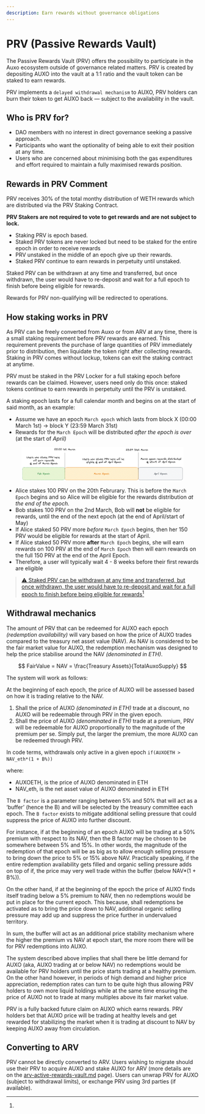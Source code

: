 ```yaml
---
description: Earn rewards without governance obligations
---
```


# PRV (Passive Rewards Vault)

The Passive Rewards Vault (PRV) offers the possibility to participate in the Auxo ecosystem outside of governance related matters. PRV is created by depositing AUXO into the vault at a 1:1 ratio and the vault token can be staked to earn rewards.

PRV implements a `delayed withdrawal mechanism` to AUXO, PRV holders can burn their token to get AUXO back — subject to the availability in the vault.

## Who is PRV for?

* DAO members with no interest in direct governance seeking a passive approach.
* Participants who want the optionality of being able to exit their position at any time.
* Users who are concerned about minimising both the gas expenditures and effort required to maintain a fully maximised rewards position.

## Rewards in PRV Comment <a href="#rewards-in-prv" id="rewards-in-prv"></a>

PRV receives 30% of the total monthy distribution of WETH rewards which are distributed via the PRV Staking Contract.

**PRV Stakers are not required to vote to get rewards and are not subject to lock.**

* Staking PRV is epoch based.
* Staked PRV tokens are never locked but need to be staked for the entire epoch in order to receive rewards
* PRV unstaked in the middle of an epoch give up their rewards.
* Staked PRV continue to earn rewards in perpetuity until unstaked.

Staked PRV can be withdrawn at any time and transferred, but once withdrawn, the user would have to re-deposit and wait for a full epoch to finish before being eligible for rewards.

Rewards for PRV non-qualifying will be redirected to operations.

## How staking works in PRV

As PRV can be freely converted from Auxo or from ARV at any time, there is a small staking requirement before PRV rewards are earned. This requirement prevents the purchase of large quantities of PRV immediately prior to distribution, then liquidate the token right after collecting rewards. Staking in PRV comes without lockup, tokens can exit the staking contract at anytime.

PRV must be staked in the PRV Locker for a full staking epoch before rewards can be claimed. However, users need only do this once: staked tokens continue to earn rewards in perpetuity until the PRV is unstaked.

A staking epoch lasts for a full calendar month and begins on at the start of said month, as an example:

* Assume we have an epoch `March epoch` which lasts from block X (00:00 March 1st) → block Y (23:59 March 31st)
* Rewards for the `March Epoch` will be distributed _after the epoch is over_ (at the start of _April)_

<figure><img src="../../.gitbook/assets/rewards prv.png" alt=""><figcaption></figcaption></figure>

* Alice stakes 100 PRV on the 20th Februrary. This is before the `March Epoch` begins and so Alice will be eligible for the rewards distribution _at the_ _end of the epoch._
* Bob stakes 100 PRV on the 2nd March, Bob will **not** be eligible for rewards, until the end of the next epoch (at the end of April/start of May)
* If Alice staked 50 PRV more _before_ `March Epoch` begins, then her 150 PRV would be eligible for rewards at the start of April.
* If Alice staked 50 PRV more **after** `March Epoch` begins, she will earn rewards on 100 PRV at the end of `March Epoch` then will earn rewards on the full 150 PRV at the end of the April Epoch.
* Therefore, a user will typically wait 4 - 8 weeks before their first rewards are eligible

> [⚠️ Staked PRV can be withdrawn at any time and transferred, but once withdrawn, the user would have to re-deposit and wait for a full epoch to finish before being eligible for rewards](#user-content-fn-1)[^1]



## Withdrawal mechanics

The amount of PRV that can be redeemed for AUXO each epoch _(redemption availability)_ will vary based on how the price of AUXO trades compared to the treasury net asset value (NAV). As NAV is considered to be the fair market value for AUXO, the redemption mechanism was designed to help the price stabilise around the NAV _(denominated in ETH)_.

$$
FairValue = NAV = \frac{Treasury Assets}{TotalAuxoSupply}
$$

The system will work as follows:

At the beginning of each epoch, the price of AUXO will be assessed based on how it is trading relative to the NAV.

1. Shall the price of AUXO _(denominated in ETH)_ trade at a discount, no AUXO will be redeemable through PRV in the given epoch.
2. Shall the price of AUXO _(denominated in ETH)_ trade at a premium, PRV will be redeemable for AUXO proportionally to the magnitude of the premium per se. Simply put, the larger the premium, the more AUXO can be redeemed through PRV.

In code terms, withdrawals only active in a given epoch `if(AUXOETH > NAV_eth*(1 + B%))`

where:

* AUXOETH, is the price of AUXO denominated in ETH
* NAV\_eth, is the net asset value of AUXO denominated in ETH

The `B factor` is a parameter ranging between 5% and 50% that will act as a ‘buffer’ (hence the B) and will be selected by the treasury committee each epoch. The `B factor` exists to mitigate additional selling pressure that could suppress the price of AUXO into further discount.

For instance, if at the beginning of an epoch AUXO will be trading at a 50% premium with respect to its NAV, then the B factor may be chosen to be somewhere between 5% and 15%. In other words, the magnitude of the redemption of that epoch will be as big as to allow enough selling pressure to bring down the price to 5% or 15% above NAV. Practically speaking, if the entire redemption availability gets filled and organic selling pressure adds on top of if, the price may very well trade within the buffer (below NAV\*(1 + B%)).

On the other hand, if at the beginning of the epoch the price of AUXO finds itself trading below a 5% premium to NAV, then no redemptions would be put in place for the current epoch. This because, shall redemptions be activated as to bring the price down to NAV, additional organic selling pressure may add up and suppress the price further in undervalued territory.

In sum, the buffer will act as an additional price stability mechanism where the higher the premium vs NAV at epoch start, the more room there will be for PRV redemptions into AUXO.

The system described above implies that shall there be little demand for AUXO (aka, AUXO trading at or below NAV) no redemptions would be available for PRV holders until the price starts trading at a healthy premium. On the other hand however, in periods of high demand and higher price appreciation, redemption rates can turn to be quite high thus allowing PRV holders to own more liquid holdings while at the same time ensuring the price of AUXO not to trade at many multiples above its fair market value.

PRV is a fully backed future claim on AUXO which earns rewards. PRV holders bet that AUXO price will be trading at healthy levels and get rewarded for stabilizing the market when it is trading at discount to NAV by keeping AUXO away from circulation.

## Converting to ARV

PRV cannot be directly converted to ARV. Users wishing to migrate should use their PRV to acquire AUXO and stake AUXO for ARV (more details are on the [arv-active-rewards-vault.md](arv-active-rewards-vault.md "mention") page). Users can unwrap PRV for AUXO (subject to withdrawal limits), or exchange PRV using 3rd parties (if available).

[^1]: 
